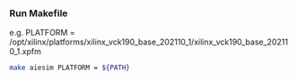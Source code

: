 ### Run Makefile<br>
e.g. PLATFORM = /opt/xilinx/platforms/xilinx_vck190_base_202110_1/xilinx_vck190_base_202110_1.xpfm
```sh
make aiesim PLATFORM = ${PATH}
```
